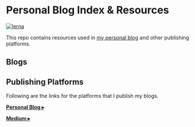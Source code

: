 # Personal Blog Index & Resources

[![lerna](https://img.shields.io/badge/maintained%20with-lerna-cc00ff.svg)](https://lerna.js.org/)

This repo contains resources used in [my personal blog](http://brionmario.com/blog) and other publishing platforms.

## Blogs

<!-- BLOGS_LIST:START - Do not remove or modify this section -->
<!-- prettier-ignore -->

<!-- BLOGS_LIST:END -->

## Publishing Platforms

Following are the links for the platforms that I publish my blogs. 

[**Personal Blog ▸**](http://brionmario.com/blog)

[**Medium ▸**](https://medium.com/@brionmario)
